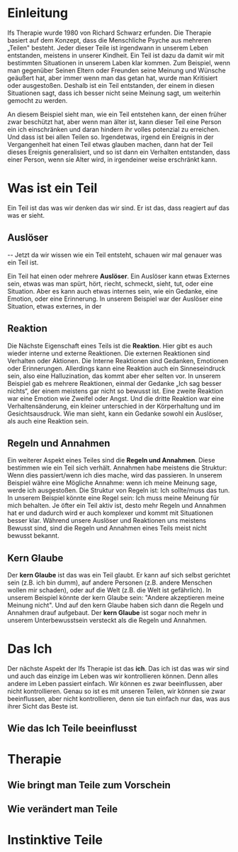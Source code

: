 # Einleitung
Ifs Therapie wurde 1980 von Richard Schwarz erfunden. Die Therapie basiert auf dem Konzept, dass die Menschliche Psyche aus mehreren „Teilen" besteht. Jeder dieser Teile ist irgendwann in unserem Leben entstanden, meistens in unserer Kindheit. Ein Teil ist dazu da damit wir mit bestimmten Situationen in unserem Laben klar kommen. Zum Beispiel, wenn man gegenüber Seinen Eltern oder Freunden seine Meinung und Wünsche geäußert hat, aber immer wenn man das getan hat, wurde man Kritisiert oder ausgestoßen. Deshalb ist ein Teil entstanden, der einem in diesen Situationen sagt, dass ich besser nicht seine Meinung sagt, um weiterhin gemocht zu werden.

An diesem Beispiel sieht man, wie ein Teil entstehen kann, der einen früher zwar beschützt hat, aber wenn man älter ist, kann dieser Teil eine Person ein ich einschränken und daran hindern ihr volles potenzial zu erreichen.
Und dass ist bei allen Teilen so. Irgendetwas, irgend ein Ereignis in der Vergangenheit hat einen Teil etwas glauben machen, dann hat der Teil dieses Ereignis generalisiert, und so ist dann ein Verhalten entstanden, dass einer Person, wenn sie Alter wird, in irgendeiner weise erschränkt kann.
# Was ist ein Teil
Ein Teil ist das was wir denken das wir sind. Er ist das, dass reagiert auf das was er sieht. 
## Auslöser
-- Jetzt da wir wissen wie ein Teil entsteht, schauen wir mal genauer was ein Teil ist. 

Ein Teil hat einen oder mehrere **Auslöser**. Ein Auslöser kann etwas Externes sein, etwas was man spürt, hört, riecht, schmeckt, sieht, tut, oder eine Situation. Aber es kann auch etwas internes sein, wie ein Gedanke, eine Emotion, oder eine Erinnerung. In unserem Beispiel war der Auslöser eine Situation, etwas externes, in der
## Reaktion
Die Nächste Eigenschaft eines Teils ist die **Reaktion**. Hier gibt es auch wieder interne und externe Reaktionen. Die externen Reaktionen sind Verhalten oder Aktionen. Die Interne Reaktionen sind Gedanken, Emotionen oder Erinnerungen. Allerdings kann eine Reaktion auch ein Sinneseindruck sein, also eine Halluzination, das kommt aber eher selten vor. In unserem Beispiel gab es mehrere Reaktionen, einmal der Gedanke „Ich sag besser nichts“, der einem meistens gar nicht so bewusst ist. Eine zweite Reaktion war eine Emotion wie Zweifel oder Angst. Und die dritte Reaktion war eine Verhaltensänderung, ein kleiner unterschied in der Körperhaltung und im Gesichtsausdruck. Wie man sieht, kann ein Gedanke sowohl ein Auslöser, als auch eine Reaktion sein.
## Regeln und Annahmen
Ein weiterer Aspekt eines Teiles sind die **Regeln und Annahmen**. Diese bestimmen wie ein Teil sich verhält. Annahmen habe meistens die Struktur: Wenn dies passiert/wenn ich dies mache, wird das passieren. In unserem Beispiel währe eine Mögliche Annahme: wenn ich meine Meinung sage, werde ich ausgestoßen. 
Die Struktur von Regeln ist: Ich sollte/muss das tun. In unserem Beispiel könnte eine Regel sein: Ich muss meine Meinung für mich behalten.
Je öfter ein Teil aktiv ist, desto mehr Regeln und Annahmen hat er und dadurch wird er auch komplexer und kommt mit Situationen besser klar. Während unsere Auslöser und Reaktionen uns meistens Bewusst sind, sind die Regeln und Annahmen eines Teils meist nicht bewusst bekannt. 
## Kern Glaube
Der **kern Glaube** ist das was ein Teil glaubt. Er kann auf sich selbst gerichtet sein (z.B. ich bin dumm), auf andere Personen (z.B. andere Menschen wollen mir schaden), oder auf die Welt (z.B. die Welt ist gefährlich). In unserem Beispiel könnte der kern Glaube sein: "Andere akzeptieren meine Meinung nicht". Und auf den kern Glaube haben sich dann die Regeln und Annahmen drauf aufgebaut. Der **kern Glaube** ist sogar noch mehr in unserem Unterbewusstsein versteckt als die Regeln und Annahmen. 
# Das Ich
Der nächste Aspekt der Ifs Therapie ist das **ich**. Das ich ist das was wir sind und auch das einzige im Leben was wir kontrollieren können. Denn alles andere im Leben passiert einfach. Wir können es zwar beeinflussen, aber nicht kontrollieren. Genau so ist es mit unseren Teilen, wir können sie zwar beeinflussen, aber nicht kontrollieren, denn sie tun einfach nur das, was aus ihrer Sicht das Beste ist.
## Wie das Ich Teile beeinflusst

# Therapie
## Wie bringt man Teile zum Vorschein
## Wie verändert man Teile

# Instinktive Teile